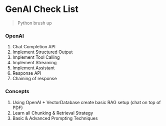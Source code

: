 # GenAI Check List

> Python brush up

### OpenAI

1. Chat Completion API
2. Implement Structured Output
3. Implement Tool Calling
4. Implement Streaming
5. Implement Assistant
6. Response API
7. Chaining of response

### Concepts

1. Using OpenAI + VectorDatabase create basic RAG setup (chat on top of PDF)
2. Learn all Chunking & Retrieval Strategy
3. Basic & Advanced Prompting Techniques
